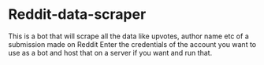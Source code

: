 # Reddit-data-scraper
This is a bot that will scrape all the data like upvotes, author name etc of a submission made on Reddit
Enter the credentials of the account you want to use as a bot and host that on a server if you want and run that.
